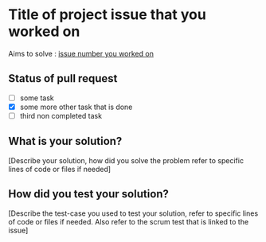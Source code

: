 # Title of project issue that you worked on
Aims to solve : [issue number you worked on](link_to_the_issue_you_worked_on)


## Status of pull request
- [ ] some task
- [x] some more other task that is done
- [ ] third non completed task

## What is your solution?
[Describe your solution, how did you solve the problem refer to specific lines of code or files if needed]

## How did you test your solution?
[Describe the test-case you used to test your solution, refer to specific lines of code or files if needed. Also refer to the scrum test that is linked to the issue]